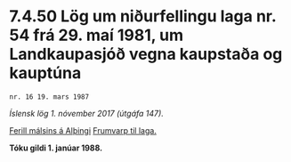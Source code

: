 # 7.4.50 Lög um niðurfellingu laga nr. 54 frá 29. maí 1981, um Landkaupasjóð vegna kaupstaða og kauptúna

`nr. 16 19. mars 1987`

_Íslensk lög 1. nóvember 2017 (útgáfa 147)._

[Ferill málsins á Alþingi](https://www.althingi.is/thingstorf/thingmalalistar-eftir-thingum/ferill/?ltg=109&mnr=232)
[Frumvarp til laga.](https://www.althingi.is/altext/109/s/pdf/0249.pdf)

**Tóku gildi 1. janúar 1988.**

